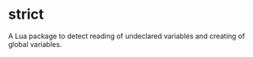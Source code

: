 strict
======

A Lua package to detect reading of undeclared variables and creating of global variables.

